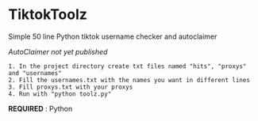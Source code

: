 # TiktokToolz
Simple 50 line Python tiktok username checker and autoclaimer

*AutoClaimer not yet published*

```
1. In the project directory create txt files named "hits", "proxys" and "usernames"
2. Fill the usernames.txt with the names you want in different lines
3. Fill proxys.txt with your proxys
4. Run with "python toolz.py"
```
**REQUIRED** : Python

